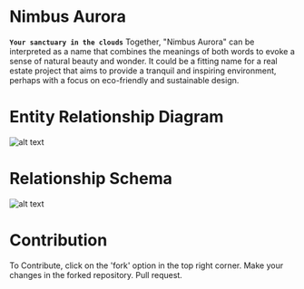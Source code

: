 # **Nimbus Aurora**
**`Your sanctuary in the clouds`**
Together, "Nimbus Aurora" can be interpreted as a name that combines the meanings of both words to evoke a sense of natural beauty and wonder. It could be a fitting name for a real estate project that aims to provide a tranquil and inspiring environment, perhaps with a focus on eco-friendly and sustainable design.

# Entity Relationship Diagram

![alt text](https://github.com/anant-357/DBMS_IIITG_Project/blob/main/ER.png?raw=true)


# Relationship Schema

![alt text](https://github.com/anant-357/DBMS_IIITG_Project/blob/main/RS.png?raw=true)


# Contribution
To Contribute, click on the 'fork' option in the top right corner.
Make your changes in the forked repository.
Pull request.
